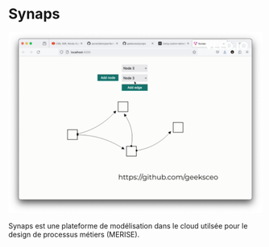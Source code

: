 # Synaps

![](src/assets/synaps-1.png)

Synaps est une plateforme de modélisation dans le cloud utilsée pour le design de processus métiers (MERISE).
